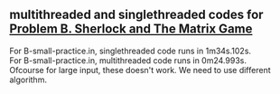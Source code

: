 ## multithreaded and singlethreaded codes for [Problem B. Sherlock and The Matrix Game](https://code.google.com/codejam/contest/8284487/dashboard#s=p1)

For B-small-practice.in, singlethreaded code runs in 1m34s.102s.<br>
For B-small-practice.in, multithreaded code runs in 0m24.993s.<br>
Ofcourse for large input, these doesn't work. We need to use different algorithm.

